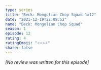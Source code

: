 ```yaml
---
type: series
title: "Beck: Mongolian Chop Squad 1x12"
date: "2021-12-19T22:08:52"
name: "Beck: Mongolian Chop Squad"
season: 1
episode: 12
rating: 4
ratingEmoji: "⭐️⭐️⭐️⭐️"
share: false
---
```


_[No review was written for this episode]_
